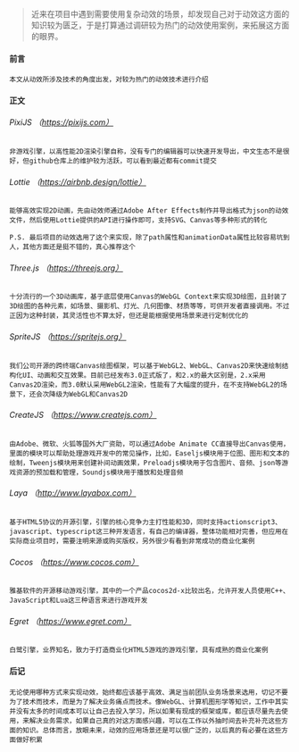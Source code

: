 > 近来在项目中遇到需要使用复杂动效的场景，却发现自己对于动效这方面的知识较为匮乏，于是打算通过调研较为热门的动效使用案例，来拓展这方面的眼界。

#### 前言

```
本文从动效所涉及技术的角度出发，对较为热门的动效技术进行介绍
```



#### 正文

###### PixiJS （https://pixijs.com）

```
非游戏引擎，以高性能2D渲染引擎自称，没有专门的编辑器可以快速开发导出，中文生态不是很好，但github仓库上的维护较为活跃，可以看到最近都有commit提交
```

###### Lottie （https://airbnb.design/lottie）

```
能够高效实现2D动画，先由动效师通过Adobe After Effects制作并导出格式为json的动效文件，然后使用Lottie提供的API进行操作即可，支持SVG、Canvas等多种形式的转化

P.S. 最后项目的动效选用了这个来实现，除了path属性和animationData属性比较容易坑到人，其他方面还是挺不错的，真心推荐这个
```

###### Three.js （https://threejs.org）

```
十分流行的一个3D动画库，基于底层使用Canvas的WebGL Context来实现3D绘图，且封装了3D绘图的各种元素，如场景、摄影机、灯光、几何图像、材质等等，可供开发者直接调用。不过正因为这种封装，其灵活性也不算太好，但还是能根据使用场景来进行定制优化的
```

###### SpriteJS （https://spritejs.org）

```
我们公司开源的跨终端Canvas绘图框架，可以基于WebGL2、WebGL、Canvas2D来快速绘制结构化UI、动画和交互效果。目前已经发布3.0正式版了，和2.x的最大区别是，2.x采用Canvas2D渲染，而3.0默认采用WebGL2渲染，性能有了大幅度的提升，在不支持WebGL2的场景下，还会次降级为WebGL和Canvas2D
```

###### CreateJS （https://www.createjs.com）

```
由Adobe、微软、火狐等国外大厂资助，可以通过Adobe Animate CC直接导出Canvas使用，里面的模块可以帮助处理游戏开发中的常见操作，比如，Easeljs模块用于位图、图形和文本的绘制，Tweenjs模块用来创建补间动画效果，Preloadjs模块用于包含图片、音频、json等游戏资源的预加载和管理，Soundjs模块用于播放和处理音频
```

###### Laya （http://www.layabox.com）

```
基于HTML5协议的开源引擎，引擎的核心竞争力主打性能和3D，同时支持actionscript3、javascript、typescript这三种开发语言，有自己的编译器，整体功能相对完善，但应用在实际商业项目时，需要注明来源或购买版权，另外很少有看到非常成功的商业化案例
```

###### Cocos （https://www.cocos.com）

```
雅基软件的开源移动游戏引擎，其中的一个产品cocos2d-x比较出名，允许开发人员使用C++、JavaScript和Lua这三种语言来进行游戏开发
```

###### Egret （https://www.egret.com）

```
白鹭引擎，业界知名，致力于打造商业化HTML5游戏的游戏引擎，具有成熟的商业化案例
```



#### 后记

```
无论使用哪种方式来实现动效，始终都应该基于高效、满足当前团队业务场景来选用，切记不要为了技术而技术，而是为了解决业务痛点而技术。像WebGL、计算机图形学等知识，工作中其实并没有太多的时间成本可以让自己去投入学习，所以如果有现成的框架或库，都应该尽量先去使用，来解决业务需求，如果自己真的对这方面感兴趣，可以在工作以外抽时间去补充补充这些方面的知识。总体而言，放眼未来，动效的应用场景还是可以很广泛的，以后真的有必要在这些方面做好积累
```